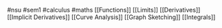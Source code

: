 #nsu #sem1 #calculus #maths
[[Functions]]
[[Limits]]
[[Derivatives]]
[[Implicit Derivatives]]
[[Curve Analysis]]
[[Graph Sketching]]
[[Integrals]]